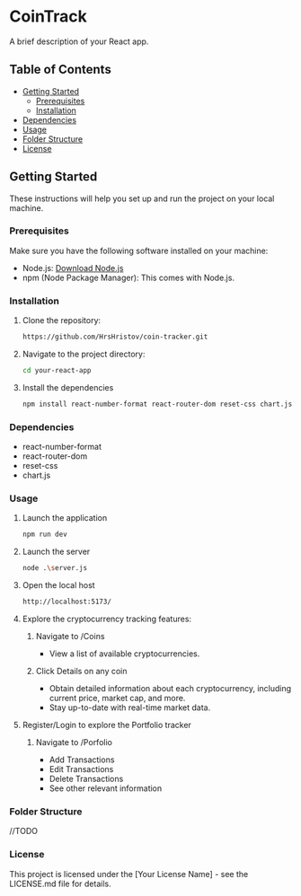 # CoinTrack

A brief description of your React app.

## Table of Contents

-   [Getting Started](#getting-started)
    -   [Prerequisites](#prerequisites)
    -   [Installation](#installation)
-   [Dependencies](#dependencies)
-   [Usage](#usage)
-   [Folder Structure](#folder-structure)
-   [License](#license)

## Getting Started

These instructions will help you set up and run the project on your local machine.

### Prerequisites

Make sure you have the following software installed on your machine:

-   Node.js: [Download Node.js](https://nodejs.org/)
-   npm (Node Package Manager): This comes with Node.js.

### Installation

1. Clone the repository:

    ```bash
    https://github.com/HrsHristov/coin-tracker.git
    ```

2. Navigate to the project directory:

    ```bash
    cd your-react-app
    ```

3. Install the dependencies

    ```bash
    npm install react-number-format react-router-dom reset-css chart.js
    ```

### Dependencies

-   react-number-format
-   react-router-dom
-   reset-css
-   chart.js

### Usage

1. Launch the application

    ```bash
    npm run dev
    ```

2. Launch the server

    ```bash
    node .\server.js
    ```

3. Open the local host

    ```bash
    http://localhost:5173/
    ```

4. Explore the cryptocurrency tracking features:

    1. Navigate to /Coins

        - View a list of available cryptocurrencies.

    2. Click Details on any coin
        - Obtain detailed information about each cryptocurrency, including current price, market cap, and more.
        - Stay up-to-date with real-time market data.

5. Register/Login to explore the Portfolio tracker

    1. Navigate to /Porfolio

        - Add Transactions
        - Edit Transactions
        - Delete Transactions
        - See other relevant information

### Folder Structure

//TODO

### License

This project is licensed under the [Your License Name] - see the LICENSE.md file for details.
